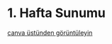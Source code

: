 # 1. Hafta Sunumu
[canva üstünden görüntüleyin](https://www.canva.com/design/DAG06ljl7iE/JpSkHfl-ENc2X6bosguBlQ/edit?utm_content=DAG06ljl7iE&utm_campaign=designshare&utm_medium=link2&utm_source=sharebutton)

